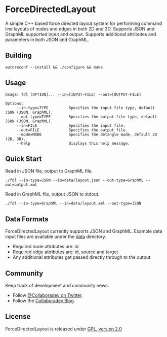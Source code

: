ForceDirectedLayout
===================

A simple C++ based force directed layout system for performing command line layouts of nodes and edges in both 2D and 3D.  Supports JSON and GraphML supported input and output.  Supports additional attributes and parameters in both JSON and GraphML.

## Building

	autoreconf --install && ./configure && make

## Usage

    Usage: fdl [OPTION]... --in=[INPUT-FILE] --out=[OUTPUT-FILE]

    Options:
         --in-type=TYPE         Specifies the input file type, default JSON (JSON, GraphML).
         --out-type=TYPE        Specifies the output file type, default JSON (JSON, GraphML).
         --in=FILE              Specifies the input file.
         --out=FILE             Specifies the output file.
         --mode=MODE            Specifies the detangle mode, default 2D (2D, 3D).
         --help                 Displays this help message.

## Quick Start

Read in JSON file, output to GraphML file.

	./fdl --in-type=JSON --in=data/layout.json --out-type=GraphML --out=output.xml

Read in GraphML file, output JSON to stdout.

	./fdl --in-type=GraphML --in=data/layout.xml --out-type=JSON

## Data Formats

ForceDirectedLayout currently supports JSON and GraphML.  Example data input files are available under the [data](https://github.com/godlikemouse/ForceDirectedLayout/tree/master/data) directory.

* Required node attributes are: id
* Required edge attributes are: id, source and target
* Any additional attributes get passed directly through to the output

## Community

Keep track of development and community news.

* Follow [@Collaboradev on Twitter](https://twitter.com/collaboradev).
* Follow the [Collaboradev Blog](http://www.collaboradev.com).

## License

ForceDirectedLayout is released under [GPL, version 2.0](http://www.gnu.org/licenses/gpl-2.0.html)
